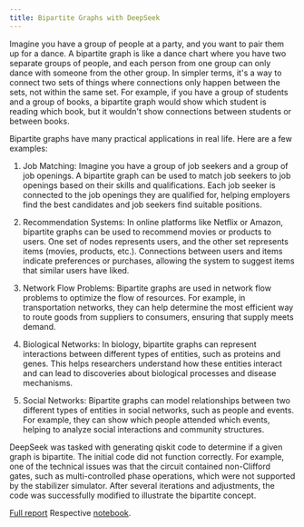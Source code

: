 ```yaml
---
title: Bipartite Graphs with DeepSeek
---
```


Imagine you have a group of people at a party, and you want to pair them up for a dance. A bipartite graph is like a dance chart where you have two separate groups of people, and each person from one group can only dance with someone from the other group.
In simpler terms, it's a way to connect two sets of things where connections only happen between the sets, not within the same set. For example, if you have a group of students and a group of books, a bipartite graph would show which student is reading which book, but it wouldn't show connections between students or between books. 

Bipartite graphs have many practical applications in real life. Here are a few examples:

1.	Job Matching: Imagine you have a group of job seekers and a group of job openings. A bipartite graph can be used to match job seekers to job openings based on their skills and qualifications. Each job seeker is connected to the job openings they are qualified for, helping employers find the best candidates and job seekers find suitable positions.

2.	Recommendation Systems: In online platforms like Netflix or Amazon, bipartite graphs can be used to recommend movies or products to users. One set of nodes represents users, and the other set represents items (movies, products, etc.). Connections between users and items indicate preferences or purchases, allowing the system to suggest items that similar users have liked.

3.	Network Flow Problems: Bipartite graphs are used in network flow problems to optimize the flow of resources. For example, in transportation networks, they can help determine the most efficient way to route goods from suppliers to consumers, ensuring that supply meets demand.

4.	Biological Networks: In biology, bipartite graphs can represent interactions between different types of entities, such as proteins and genes. This helps researchers understand how these entities interact and can lead to discoveries about biological processes and disease mechanisms.

5.	Social Networks: Bipartite graphs can model relationships between two different types of entities in social networks, such as people and events. For example, they can show which people attended which events, helping to analyze social interactions and community structures.

DeepSeek was tasked with generating qiskit code to determine if a given graph is bipartite. The initial code did not function correctly. For example, one of the technical issues was that the circuit contained non-Clifford gates, such as multi-controlled phase operations, which were not supported by the stabilizer simulator. After several iterations and adjustments, the code was successfully modified to illustrate the bipartite concept.

[Full report](https://github.com/samlip-blip/deepseekAndBipartite/blob/main/BipartiteGraphsWithDeepSeekAndQuantumComputers.pdf)
Respective [notebook](https://github.com/samlip-blip/deepseekAndBipartite/blob/main/DeepSeekAndBipartiteGraphs.ipynb).